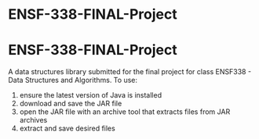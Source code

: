 # ENSF-338-FINAL-Project


# ENSF-338-FINAL-Project



A data structures library submitted for the final project for class ENSF338 - Data Structures and Algorithms. To use:

1. ensure the latest version of Java is installed
2. download and save the JAR file
3. open the JAR file with an archive tool that extracts files from JAR archives
4. extract and save desired files

